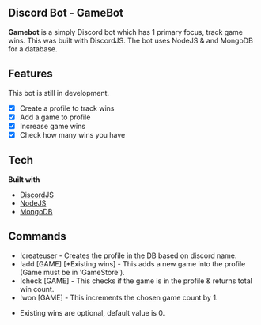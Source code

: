 ## Discord Bot - GameBot

**Gamebot** is a simply Discord bot which has 1 primary focus, track game wins. This was built with DiscordJS. The bot uses NodeJS & and MongoDB for a database.

## Features

This bot is still in development.

- [x] Create a profile to track wins
- [x] Add a game to profile
- [x] Increase game wins
- [x] Check how many wins you have

## Tech

<b>Built with</b>

- [DiscordJS](https://discord.js.org/#/)
- [NodeJS](https://nodejs.org/en/)
- [MongoDB](https://www.mongodb.com/)

## Commands

- !createuser - Creates the profile in the DB based on discord name.
- !add [GAME] [*Existing wins] - This adds a new game into the profile (Game must be in 'GameStore').
- !check [GAME] - This checks if the game is in the profile & returns total win count.
- !won [GAME] - This increments the chosen game count by 1.

* Existing wins are optional, default value is 0.
